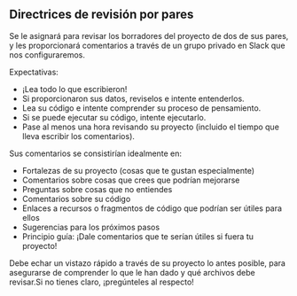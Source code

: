 ## Directrices de revisión por pares

Se le asignará para revisar los borradores del proyecto de dos de sus pares, y les proporcionará comentarios a través de un grupo privado en Slack que nos configuraremos.

Expectativas:
* ¡Lea todo lo que escribieron!
* Si proporcionaron sus datos, reviselos e intente entenderlos.
* Lea su código e intente comprender su proceso de pensamiento.
* Si se puede ejecutar su código, intente ejecutarlo.
* Pase al menos una hora revisando su proyecto (incluido el tiempo que lleva escribir los comentarios).

Sus comentarios se consistirían idealmente en:
* Fortalezas de su proyecto (cosas que te gustan especialmente)
* Comentarios sobre cosas que crees que podrían mejorarse
* Preguntas sobre cosas que no entiendes
* Comentarios sobre su código
* Enlaces a recursos o fragmentos de código que podrían ser útiles para ellos
* Sugerencias para los próximos pasos
* Principio guía: ¡Dale comentarios que te serían útiles si fuera tu proyecto!

Debe echar un vistazo rápido a través de su proyecto lo antes posible, para asegurarse de comprender lo que le han dado y qué archivos debe revisar.Si no tienes claro, ¡pregúnteles al respecto!
